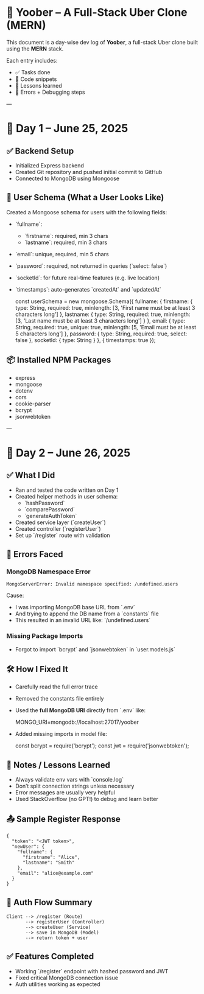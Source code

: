 

# 🚕 Yoober – A Full-Stack Uber Clone (MERN)

This document is a day-wise dev log of ****Yoober****, a full-stack Uber clone built using the ****MERN**** stack.

Each entry includes:

-   ✅ Tasks done
-   📖 Code snippets
-   🧠 Lessons learned
-   🧪 Errors + Debugging steps

&#x2014;


# 📆 Day 1 – June 25, 2025


## ✅ Backend Setup

-   Initialized Express backend
-   Created Git repository and pushed initial commit to GitHub
-   Connected to MongoDB using Mongoose


## 🧠 User Schema (What a User Looks Like)

Created a Mongoose schema for users with the following fields:

-   \`fullname\`:
    -   \`firstname\`: required, min 3 chars
    -   \`lastname\`: required, min 3 chars
-   \`email\`: unique, required, min 5 chars
-   \`password\`: required, not returned in queries (\`select: false\`)
-   \`socketId\`: for future real-time features (e.g. live location)
-   \`timestamps\`: auto-generates \`createdAt\` and \`updatedAt\`

    const userSchema = new mongoose.Schema({
      fullname: {
        firstname: {
          type: String,
          required: true,
          minlength: [3, 'First name must be at least 3 characters long']
        },
        lastname: {
          type: String,
          required: true,
          minlength: [3, 'Last name must be at least 3 characters long']
        }
      },
      email: {
        type: String,
        required: true,
        unique: true,
        minlength: [5, 'Email must be at least 5 characters long']
      },
      password: {
        type: String,
        required: true,
        select: false
      },
      socketId: {
        type: String
      }
    }, { timestamps: true });


## 📦 Installed NPM Packages

-   express
-   mongoose
-   dotenv
-   cors
-   cookie-parser
-   bcrypt
-   jsonwebtoken

&#x2014;


# 📆 Day 2 – June 26, 2025


## ✅ What I Did

-   Ran and tested the code written on Day 1
-   Created helper methods in user schema:
    -   \`hashPassword\`
    -   \`comparePassword\`
    -   \`generateAuthToken\`
-   Created service layer (\`createUser\`)
-   Created controller (\`registerUser\`)
-   Set up \`/register\` route with validation


## 🧨 Errors Faced


### MongoDB Namespace Error

    MongoServerError: Invalid namespace specified: /undefined.users

Cause:

-   I was importing MongoDB base URL from \`.env\`
-   And trying to append the DB name from a \`constants\` file
-   This resulted in an invalid URL like: \`/undefined.users\`


### Missing Package Imports

-   Forgot to import \`bcrypt\` and \`jsonwebtoken\` in \`user.models.js\`


## 🛠️ How I Fixed It

-   Carefully read the full error trace
-   Removed the constants file entirely
-   Used the ****full MongoDB URI**** directly from \`.env\` like:

    MONGO_URI=mongodb://localhost:27017/yoober

-   Added missing imports in model file:

    const bcrypt = require('bcrypt');
    const jwt = require('jsonwebtoken');


## 🧠 Notes / Lessons Learned

-   Always validate env vars with \`console.log\`
-   Don’t split connection strings unless necessary
-   Error messages are usually very helpful
-   Used StackOverflow (no GPT!) to debug and learn better


## 📤 Sample Register Response

    {
      "token": "<JWT token>",
      "newUser": {
        "fullname": {
          "firstname": "Alice",
          "lastname": "Smith"
        },
        "email": "alice@example.com"
      }
    }


## 🔄 Auth Flow Summary

    Client --> /register (Route)
           --> registerUser (Controller)
           --> createUser (Service)
           --> save in MongoDB (Model)
           --> return token + user


## ✅ Features Completed

-   Working \`/register\` endpoint with hashed password and JWT
-   Fixed critical MongoDB connection issue
-   Auth utilities working as expected

